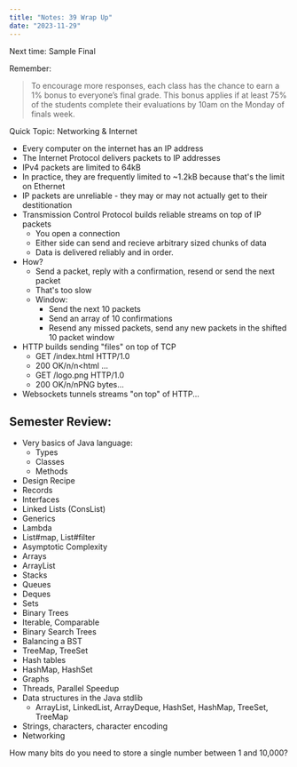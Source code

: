 ```yaml
---
title: "Notes: 39 Wrap Up"
date: "2023-11-29"
---
```


Next time: Sample Final

Remember:

> To encourage more responses, each class has the chance to earn a 1%
> bonus to everyone’s final grade. This bonus applies if at least 75%
> of the students complete their evaluations by 10am on the Monday of
> finals week.

Quick Topic: Networking & Internet

 - Every computer on the internet has an IP address
 - The Internet Protocol delivers packets to IP addresses
 - IPv4 packets are limited to 64kB
 - In practice, they are frequently limited to ~1.2kB because that's
   the limit on Ethernet
 - IP packets are unreliable - they may or may not actually get to
   their destitionation
 - Transmission Control Protocol builds reliable streams on top of IP packets
   - You open a connection
   - Either side can send and recieve arbitrary sized chunks of data
   - Data is delivered reliably and in order.
 - How?
   - Send a packet, reply with a confirmation, resend or send the next packet
   - That's too slow
   - Window: 
     - Send the next 10 packets
     - Send an array of 10 confirmations
     - Resend any missed packets, send any new packets in the shifted 10 packet window
 - HTTP builds sending "files" on top of TCP
   - GET /index.html HTTP/1.0
   - 200 OK/n/n<html ...
   - GET /logo.png HTTP/1.0
   - 200 OK/n/nPNG bytes...
 - Websockets tunnels streams "on top" of HTTP...
 
## Semester Review:

 - Very basics of Java language:
   - Types
   - Classes
   - Methods
 - Design Recipe
 - Records
 - Interfaces
 - Linked Lists (ConsList)
 - Generics
 - Lambda
 - List#map, List#filter
 - Asymptotic Complexity
 - Arrays
 - ArrayList
 - Stacks
 - Queues
 - Deques
 - Sets
 - Binary Trees
 - Iterable, Comparable
 - Binary Search Trees
 - Balancing a BST
 - TreeMap, TreeSet
 - Hash tables
 - HashMap, HashSet
 - Graphs
 - Threads, Parallel Speedup
 - Data structures in the Java stdlib
   - ArrayList, LinkedList, ArrayDeque, HashSet, HashMap, TreeSet, TreeMap
 - Strings, characters, character encoding
 - Networking

How many bits do you need to store a single number between 1 and 10,000?
